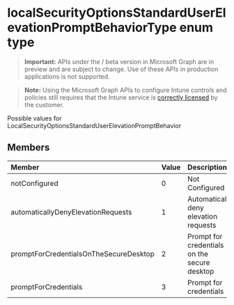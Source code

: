 ﻿# localSecurityOptionsStandardUserElevationPromptBehaviorType enum type

> **Important:** APIs under the / beta version in Microsoft Graph are in preview and are subject to change. Use of these APIs in production applications is not supported.

> **Note:** Using the Microsoft Graph APIs to configure Intune controls and policies still requires that the Intune service is [correctly licensed](https://go.microsoft.com/fwlink/?linkid=839381) by the customer.

Possible values for LocalSecurityOptionsStandardUserElevationPromptBehavior
## Members
|Member|Value|Description|
|:---|:---|:---|
|notConfigured|0|Not Configured|
|automaticallyDenyElevationRequests|1|Automatically deny elevation requests|
|promptForCredentialsOnTheSecureDesktop|2|Prompt for credentials on the secure desktop|
|promptForCredentials|3|Prompt for credentials|











